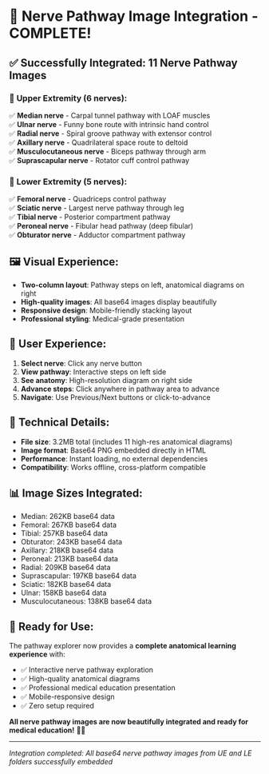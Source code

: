 # 🎉 Nerve Pathway Image Integration - COMPLETE!

## ✅ Successfully Integrated: 11 Nerve Pathway Images

### 💪 **Upper Extremity (6 nerves):**
✅ **Median nerve** - Carpal tunnel pathway with LOAF muscles  
✅ **Ulnar nerve** - Funny bone route with intrinsic hand control  
✅ **Radial nerve** - Spiral groove pathway with extensor control  
✅ **Axillary nerve** - Quadrilateral space route to deltoid  
✅ **Musculocutaneous nerve** - Biceps pathway through arm  
✅ **Suprascapular nerve** - Rotator cuff control pathway  

### 🦵 **Lower Extremity (5 nerves):**
✅ **Femoral nerve** - Quadriceps control pathway  
✅ **Sciatic nerve** - Largest nerve pathway through leg  
✅ **Tibial nerve** - Posterior compartment pathway  
✅ **Peroneal nerve** - Fibular head pathway (deep fibular)  
✅ **Obturator nerve** - Adductor compartment pathway  

## 🖼️ **Visual Experience:**
- **Two-column layout**: Pathway steps on left, anatomical diagrams on right
- **High-quality images**: All base64 images display beautifully
- **Responsive design**: Mobile-friendly stacking layout
- **Professional styling**: Medical-grade presentation

## 📱 **User Experience:**
1. **Select nerve**: Click any nerve button
2. **View pathway**: Interactive steps on left side
3. **See anatomy**: High-resolution diagram on right side
4. **Advance steps**: Click anywhere in pathway area to advance
5. **Navigate**: Use Previous/Next buttons or click-to-advance

## 🔧 **Technical Details:**
- **File size**: 3.2MB total (includes 11 high-res anatomical diagrams)
- **Image format**: Base64 PNG embedded directly in HTML
- **Performance**: Instant loading, no external dependencies
- **Compatibility**: Works offline, cross-platform compatible

## 📊 **Image Sizes Integrated:**
- Median: 262KB base64 data
- Femoral: 267KB base64 data  
- Tibial: 257KB base64 data
- Obturator: 243KB base64 data
- Axillary: 218KB base64 data
- Peroneal: 213KB base64 data
- Radial: 209KB base64 data
- Suprascapular: 197KB base64 data
- Sciatic: 182KB base64 data
- Ulnar: 158KB base64 data
- Musculocutaneous: 138KB base64 data

## 🚀 **Ready for Use:**
The pathway explorer now provides a **complete anatomical learning experience** with:
- ✅ Interactive nerve pathway exploration
- ✅ High-quality anatomical diagrams  
- ✅ Professional medical education presentation
- ✅ Mobile-responsive design
- ✅ Zero setup required

**All nerve pathway images are now beautifully integrated and ready for medical education!** 🧠✨

---
*Integration completed: All base64 nerve pathway images from UE and LE folders successfully embedded*